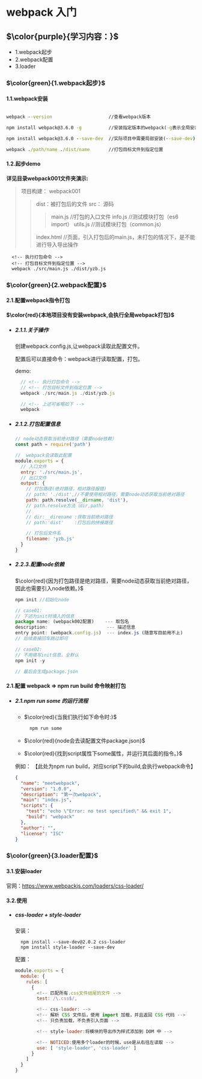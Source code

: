 # webpack 入门

## $\color{purple}{学习内容：}$

- 1.webpack起步
- 2.webpack配置
- 3.loader

### $\color{green}{1.webpack起步}$

#### 1.1.webpack安装

```cmd

webpack --version                     //查看webpack版本

npm install webpack@3.6.0 -g          //安装指定版本的webpack(-g表示全局安装)  

npm install webpack@3.6.0 --save-dev  //实际项目中需要局部安装(--save-dev)

webpack ./path/name ./dist/name       //打包目标文件到指定位置

```

#### 1.2.起步demo

**详见目录webpack001文件夹演示:**

>项目构建：
>webpack001
>
>>dist：被打包后的文件
>>src： 源码
>>>main.js    //打包的入口文件
>>>info.js    //测试模块打包（es6 import）
>>>utils.js   //测试模块打包（common.js）
>>
>>index.html   //页面，引入打包后的main.js，未打包的情况下，是不能进行导入导出操作

```git
  <!-- 执行打包命令 -->
  <!-- 打包目标文件到指定位置 -->
  webpack ./src/main.js ./dist/yzb.js
```

### $\color{green}{2.webpack配置}$

#### 2.1.配置webpack指令打包

**$\color{red}{本地项目没有安装webpack,会执行全局webpack打包}$**

- ##### 2.1.1.关于操作

  创建webpack.config.js,让webpack读取此配置文件。

  配置后可以直接命令：webpack进行读取配置，打包。
  >
  demo:

  ```javascript
    // <!-- 执行打包命令 -->
    // <!-- 打包目标文件到指定位置 -->
    webpack ./src/main.js ./dist/yzb.js

    // <!-- 上述可省略如下 -->
    webpack
  ```

- ##### 2.1.2.打包配置信息

  ```javascript
  // node动态获取当前绝对路径（需要node依赖）
  const path = require('path')

  //  webpack会读取此配置
  module.exports = {
    // 入口文件
    entry: './src/main.js',
    // 出口文件
    output: {
      // 打包路径(绝对路径，相对路径报错)
      // path: './dist',//不要使用相对路径，需要node动态获取当前绝对路径
      path: path.resolve(__dirname, 'dist'),
      // path.resolve方法（dir,path）
      //
      // dir:__direname :获取当前绝对路径
      // path:'dist'    :打包后的拼接路径

      // 打包后文件名
      filename: 'yzb.js'
    }
  }
  ```

- ##### 2.2.3.配置node依赖

  $\color{red}{因为打包路径是绝对路径，需要node动态获取当前绝对路径，因此也需要引入node依赖。}$
  >
  ```javascript
  npm init //初始化node

  // case01:
  // 下述为init时填入的信息
  package name: (webpack002配置)    --- 取包名
  description:                      --- 描述信息
  entry point: (webpack.config.js)  --- index.js (随意写目前用不上)
  // 后续直接回车跳过即可

  // case02:
  // 不用填写init信息，全默认
  npm init -y

  // 最后会生成package.json
  ```

#### 2.1.配置 webpack => npm run build 命令映射打包

- ##### 2.1.npm run some 的运行流程

  - $\color{red}{当我们执行如下命令时:}$

    ```javascript
      npm run some
    ```

  - $\color{red}{node会去读配置文件package.json}$
  - $\color{red}{找到script属性下some属性，并运行其后面的指令。}$
  >
  例如：
  【此处为npm run build，对应script下的build,会执行webpack命令】
  >

  ```json
  {
    "name": "meetwebpack",
    "version": "1.0.0",
    "description": "第一次webpack",
    "main": "index.js",
    "scripts": {
      "test": "echo \"Error: no test specified\" && exit 1",
      "build": "webpack"
    },
    "author": "",
    "license": "ISC"
  }

  ```

### $\color{green}{3.loader配置}$

#### 3.1.安装loader

  官网：https://www.webpackjs.com/loaders/css-loader/

#### 3.2.使用

- ##### css-loader + style-loader

  安装：
  
  ```node
    npm install --save-dev@2.0.2 css-loader
    npm install style-loader --save-dev
  ```

  配置：

  ```javascript
  module.exports = {
    module: {
      rules: [
        {
          <!-- 匹配所有.css文件结尾的文件 -->
          test: /\.css$/,

          <!-- css-loader: -->
          <!-- 解析 CSS 文件后，使用 import 加载，并且返回 CSS 代码 -->
          <!-- 只负责加载，不负责引入页面 -->

          <!-- style-loader:将模块的导出作为样式添加到 DOM 中 -->

          <!-- NOTICED:使用多个loader的时候，use是从右往左读取 -->
          use: [ 'style-loader', 'css-loader' ]
        }
      ]
    }
  }
  ```
